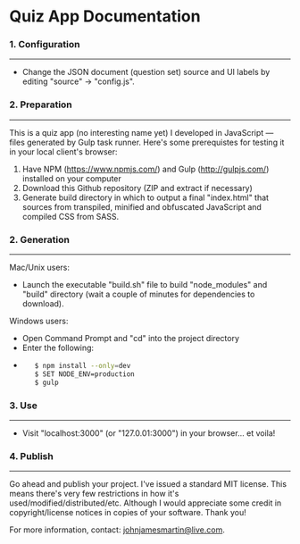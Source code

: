 # Quiz App Documentation

### 1. Configuration
----
  - Change the JSON document (question set) source and UI labels by editing "source" -> "config.js".

### 2. Preparation
----
This is a quiz app (no interesting name yet) I developed in JavaScript — files generated by Gulp task runner. Here's some prerequistes for testing it in your local client's browser:

1. Have NPM (https://www.npmjs.com/) and Gulp (http://gulpjs.com/) installed on your computer
2. Download this Github repository (ZIP and extract if necessary)
3. Generate build directory in which to output a final "index.html" that sources from transpiled, minified and obfuscated JavaScript and compiled CSS from SASS.

### 2. Generation
----
Mac/Unix users:
  - Launch the executable "build.sh" file to build "node_modules" and "build" directory (wait a couple of minutes for dependencies to download).
 
Windows users:
   - Open Command Prompt and "cd" into the project directory
   - Enter the following:
   - ```sh
        $ npm install --only=dev
        $ SET NODE_ENV=production
        $ gulp
        ```

### 3. Use
----
  - Visit "localhost:3000" (or "127.0.01:3000") in your browser... et voila!


### 4. Publish

----


Go ahead and publish your project. I've issued a standard MIT license. This means there's very few restrictions in how it's used/modified/distributed/etc. Although I would appreciate some credit in copyright/license notices in copies of your software. Thank you!

For more information, contact: johnjamesmartin@live.com.
